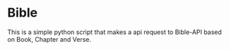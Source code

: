 # Bible

This is a simple python script that makes a api request to Bible-API based on Book, Chapter and Verse.
